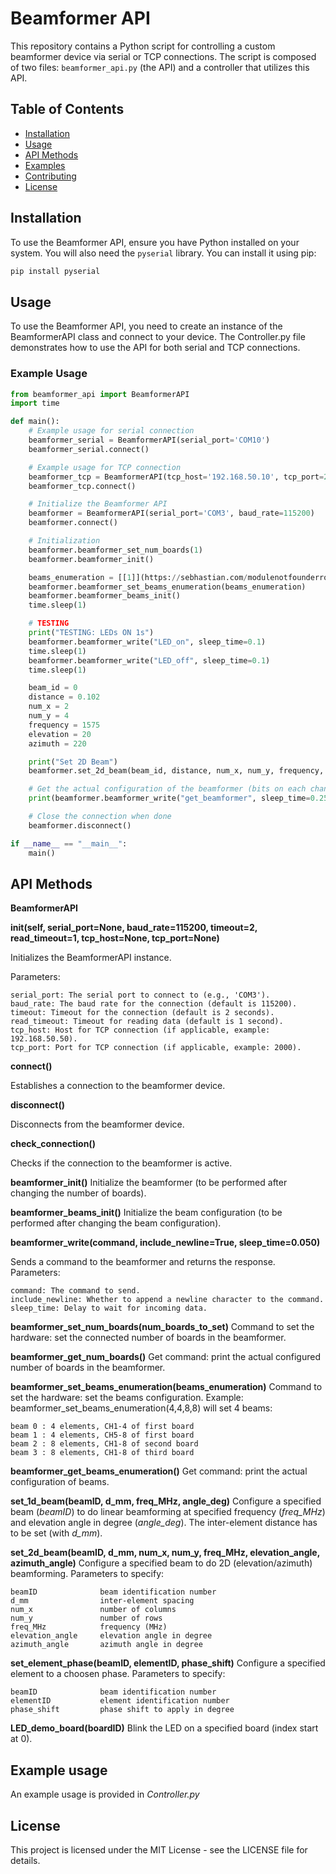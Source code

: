 # Beamformer API

This repository contains a Python script for controlling a custom beamformer device via serial or TCP connections. The script is composed of two files: `beamformer_api.py` (the API) and a controller that utilizes this API.

## Table of Contents

- [Installation](#installation)
- [Usage](#usage)
- [API Methods](#api-methods)
- [Examples](#examples)
- [Contributing](#contributing)
- [License](#license)

## Installation

To use the Beamformer API, ensure you have Python installed on your system. You will also need the `pyserial` library. You can install it using pip:

```bash
pip install pyserial
```

## Usage
To use the Beamformer API, you need to create an instance of the BeamformerAPI class and connect to your device. The Controller.py file demonstrates how to use the API for both serial and TCP connections.

### Example Usage

```python
from beamformer_api import BeamformerAPI
import time

def main():
    # Example usage for serial connection
    beamformer_serial = BeamformerAPI(serial_port='COM10')
    beamformer_serial.connect()

    # Example usage for TCP connection
    beamformer_tcp = BeamformerAPI(tcp_host='192.168.50.10', tcp_port=2000)
    beamformer_tcp.connect()

    # Initialize the Beamformer API
    beamformer = BeamformerAPI(serial_port='COM3', baud_rate=115200)
    beamformer.connect()

    # Initialization
    beamformer.beamformer_set_num_boards(1)
    beamformer.beamformer_init()

    beams_enumeration = [[1]](https://sebhastian.com/modulenotfounderror-no-module-named-serial/)
    beamformer.beamformer_set_beams_enumeration(beams_enumeration)
    beamformer.beamformer_beams_init()
    time.sleep(1)

    # TESTING
    print("TESTING: LEDs ON 1s")
    beamformer.beamformer_write("LED_on", sleep_time=0.1)
    time.sleep(1)
    beamformer.beamformer_write("LED_off", sleep_time=0.1)
    time.sleep(1)

    beam_id = 0
    distance = 0.102
    num_x = 2
    num_y = 4
    frequency = 1575
    elevation = 20
    azimuth = 220

    print("Set 2D Beam")
    beamformer.set_2d_beam(beam_id, distance, num_x, num_y, frequency, elevation, azimuth)

    # Get the actual configuration of the beamformer (bits on each channel)
    print(beamformer.beamformer_write("get_beamformer", sleep_time=0.25))

    # Close the connection when done
    beamformer.disconnect()

if __name__ == "__main__":
    main()
```

## API Methods

__BeamformerAPI__

____init__(self, serial_port=None, baud_rate=115200, timeout=2, read_timeout=1, tcp_host=None, tcp_port=None)__

Initializes the BeamformerAPI instance.

Parameters:

    serial_port: The serial port to connect to (e.g., 'COM3').
    baud_rate: The baud rate for the connection (default is 115200).
    timeout: Timeout for the connection (default is 2 seconds).
    read_timeout: Timeout for reading data (default is 1 second).
    tcp_host: Host for TCP connection (if applicable, example: 192.168.50.50).
    tcp_port: Port for TCP connection (if applicable, example: 2000).

__connect()__

Establishes a connection to the beamformer device.

__disconnect()__

Disconnects from the beamformer device.

__check_connection()__

Checks if the connection to the beamformer is active.

__beamformer_init()__
Initialize the beamformer (to be performed after changing the number of boards).

__beamformer_beams_init()__
Initialize the beam configuration (to be performed after changing the beam configuration).

__beamformer_write(command, include_newline=True, sleep_time=0.050)__

Sends a command to the beamformer and returns the response.
Parameters:

    command: The command to send.
    include_newline: Whether to append a newline character to the command.
    sleep_time: Delay to wait for incoming data.

__beamformer_set_num_boards(num_boards_to_set)__
Command to set the hardware: set the connected number of boards in the beamformer.

__beamformer_get_num_boards()__
Get command: print the actual configured number of boards in the beamformer.

__beamformer_set_beams_enumeration(beams_enumeration)__
Command to set the hardware: set the beams configuration. Example: beamformer_set_beams_enumeration(4,4,8,8) will set 4 beams: 
    
    beam 0 : 4 elements, CH1-4 of first board
    beam 1 : 4 elements, CH5-8 of first board
    beam 2 : 8 elements, CH1-8 of second board
    beam 3 : 8 elements, CH1-8 of third board

__beamformer_get_beams_enumeration()__
Get command: print the actual configuration of beams.

__set_1d_beam(beamID, d_mm, freq_MHz, angle_deg)__
Configure a specified beam (*beamID*) to do linear beamforming at specified frequency (*freq_MHz*) and elevation angle in degree (*angle_deg*). The inter-element distance has to be set (with *d_mm*).

__set_2d_beam(beamID, d_mm, num_x, num_y, freq_MHz, elevation_angle, azimuth_angle)__
Configure a specified beam to do 2D (elevation/azimuth) beamforming.
Parameters to specify:

    beamID              beam identification number
    d_mm                inter-element spacing
    num_x               number of columns
    num_y               number of rows
    freq_MHz            frequency (MHz)
    elevation_angle     elevation angle in degree
    azimuth_angle       azimuth angle in degree

__set_element_phase(beamID, elementID, phase_shift)__
Configure a specified element to a choosen phase.
Parameters to specify:

    beamID              beam identification number
    elementID           element identification number
    phase_shift         phase shift to apply in degree


__LED_demo_board(boardID)__
Blink the LED on a specified board (index start at 0).

## Example usage
An example usage is provided in *Controller.py*

## License
This project is licensed under the MIT License - see the LICENSE file for details.